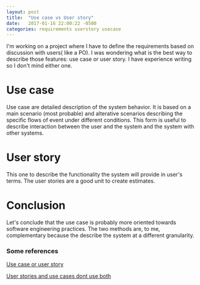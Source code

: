 ```yaml
---
layout: post
title:  "Use case vs User story"
date:   2017-01-16 22:00:22 -0500
categories: requirements userstory usecase
---
```

I'm working on a project where I have to define the requirements based on discussion with users( like a PO).  I was wondering what is the best way to describe those features: use case or user story.  I have experience writing so I don't mind either one.  

# Use case
Use case are detailed description of the system behavior.  It is based on a main scenario (most probable) and alterative scenarios describing the specific flows of event under different conditions.  This form is useful to describe interaction between the user and the system and the system with other systems.

# User story
This one to describe the functionality the system will provide in user's terms. The user stories are a good unit to create estimates.

# Conclusion
Let's conclude that the use case is probably more oriented towards software engineering practices.  The two methods are, to me, complementary because the describe the system at a different granularity.

### Some references ###
[Use case or user story](http://www.boost.co.nz/blog/2012/01/use-cases-or-user-stories/ "Use case or user story")

[User stories and use cases dont use both]("https://www.batimes.com/articles/user-stories-and-use-cases-dont-use-both.html")
